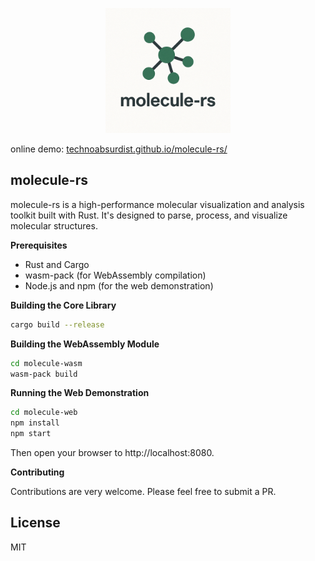 <p align="center">
  <img src="./molecule-web/logo-molecule-rs.png" width="200" alt="molecule-rs logo">
</p>

online demo: [technoabsurdist.github.io/molecule-rs/](technoabsurdist.github.io/molecule-rs/)

## molecule-rs

molecule-rs is a high-performance molecular visualization and analysis toolkit built with Rust. It's designed to parse, process, and visualize molecular structures.

**Prerequisites**

- Rust and Cargo
- wasm-pack (for WebAssembly compilation)
- Node.js and npm (for the web demonstration)

**Building the Core Library**

```bash
cargo build --release
```

**Building the WebAssembly Module**

```bash
cd molecule-wasm
wasm-pack build
```

**Running the Web Demonstration**

```bash
cd molecule-web
npm install
npm start
```

Then open your browser to http://localhost:8080.

**Contributing**

Contributions are very welcome. Please feel free to submit a PR.

## License

MIT
